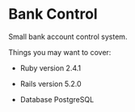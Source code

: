 # Bank Control

Small bank account control system.

Things you may want to cover:

* Ruby version 2.4.1

* Rails version 5.2.0 

* Database PostgreSQL

